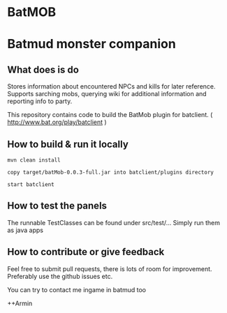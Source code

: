 # BatMOB
# Batmud monster companion

## What does is do
Stores information about encountered NPCs and kills for later reference.
Supports sarching mobs, querying wiki for additional information and reporting info to party.

This repository contains code to build the BatMob plugin for batclient. ( http://www.bat.org/play/batclient )

## How to build & run it locally #
```
mvn clean install    

copy target/batMob-0.0.3-full.jar into batclient/plugins directory    

start batclient

```

## How to test the panels # 
The runnable TestClasses can be found under src/test/...
Simply run them as java apps

## How to contribute or give feedback #
Feel free to submit pull requests, there is lots of room for improvement. Preferably use the github issues etc.

You can try to contact me ingame in batmud too

++Armin

